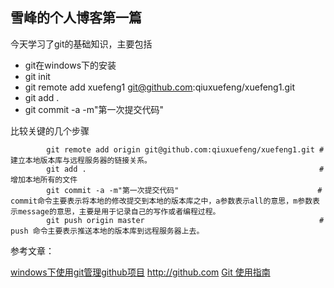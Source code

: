 ﻿雪峰的个人博客第一篇
----

今天学习了git的基础知识，主要包括

* git在windows下的安装
* git init
* git remote add xuefeng1 git@github.com:qiuxuefeng/xuefeng1.git
* git add .
* git commit -a -m"第一次提交代码"

比较关键的几个步骤

			git remote add origin git@github.com:qiuxuefeng/xuefeng1.git # 建立本地版本库与远程服务器的链接关系。
			git add .                                                    # 增加本地所有的文件
			git commit -a -m"第一次提交代码"                               # commit命令主要表示将本地的修改提交到本地的版本库之中，a参数表示all的意思，m参数表示message的意思，主要是用于记录自己的写作或者编程过程。
			git push origin master                                       # push 命令主要表示推送本地的版本库到远程服务器上去。

参考文章：

[windows下使用git管理github项目](http://hi.baidu.com/mcspring/blog/item/171b1e38986d39fab211c71b.html)
<http://github.com>
[Git 使用指南](http://www.linuxgem.org/user_files/linuxgem/Image/git-tutor.pdf)


